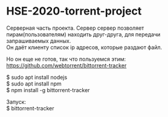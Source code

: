 # HSE-2020-torrent-project
Серверная часть проекта.
Сервер сервер позволяет пирам(пользователям) находить друг-друга, для передачи запрашиваемых данных.  
Он даёт клиенту список ip адресов, которые раздают файл.  

Но он еще не готов, так что пользуемся этим:  
https://github.com/webtorrent/bittorrent-tracker  
  
$ sudo apt install nodejs  
$ sudo apt install npm  
$ npm install -g bittorrent-tracker  
    
Запуск:  
$ bittorrent-tracker
